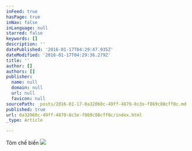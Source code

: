 ```yaml
---
inFeed: true
hasPage: true
inNav: false
inLanguage: null
starred: false
keywords: []
description: ''
datePublished: '2016-01-17T04:29:47.935Z'
dateModified: '2016-01-17T04:29:36.279Z'
title: ''
author: []
authors: []
publisher:
  name: null
  domain: null
  url: null
  favicon: null
sourcePath: _posts/2016-01-17-0a32060c-49ff-4870-8c3e-f869c08cff0c.md
published: true
url: 0a32060c-49ff-4870-8c3e-f869c08cff0c/index.html
_type: Article

---
```

Tôm chế biến
![](https://the-grid-user-content.s3-us-west-2.amazonaws.com/f9f16f79-7641-46b7-b166-3808f5bbc0b3.jpg)